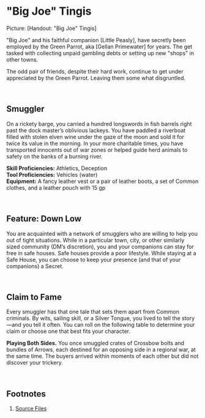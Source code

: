 ﻿<!-- "Big Joe" Tingis -->
<!-- invasion-of-eirinn -->
<!-- character-sheets -->
<!-- ship-crewmates -->
<!-- big-joe-tingis -->

<!-- Reference URLS -->
[Repo Files]: https://github.com/Tougher-Together-DnD/invasion-of-eirinn/main/character-sheets/ship-crewmates/big-joe-tingis "Tougher Together Files"
[Item Link]: https://app.roll20.net/compendium/dnd5e/Items%3ABallista?sharedCompendium=11505718#toc_2

<!-- Images -->
[Main Banner]: https://raw.githubusercontent.com/Tougher-Together-DnD/invasion-of-eirinn/main/character-sheets/ship-crewmates/big-joe-tingis/big-joe-portrait.png "topic main banner"

<style>
/* CSS style for NaturalCrit Homebrew render. */
.phb#p1{ text-align:left; }
.phb#p1:after{ display:none; }
.phb p+p { margin-top:.2em; }
.phb blockquote { margin-top:1em; margin-bottom:2em; }
.phb h1, .phb h2, .phb h3, .phb h4, sup, span { color:#006699; }
span { font-weight:bold; }
ul li { line-height:2; }
.phb table tbody tr td { border:1px solid #1C6EA4; text-align:left; }
th:empty { display:none; }
</style>

# "Big Joe" Tingis
Picture: [Handout: "Big Joe" Tingis]

"Big Joe" and his faithful companion [Little Peasly], have secretly been employed by the Green Parrot, aka [Gellan Primewater] for years. The get tasked with collecting unpaid gambling debts or setting up new "shops" in other towns.

The odd pair of friends, despite their hard work, continue to get under appreciated by the Green Parrot. Leaving them some what disgruntled.

<br>

## Smuggler
On a rickety barge, you carried a hundred longswords in fish barrels right past the dock master’s oblivious lackeys. You have paddled a riverboat filled with stolen elven wine under the gaze of the moon and sold it for twice its value in the morning. In your more charitable times, you have transported innocents out of war zones or helped guide herd animals to safety on the banks of a burning river.

**Skill Proficiencies:** Athletics, Deception  
**Tool Proficiencies:** Vehicles (water)  
**Equipment:** A fancy leather vest or a pair of leather boots, a set of Common clothes, and a leather pouch with 15 gp  

<br>

## Feature: Down Low
You are acquainted with a network of smugglers who are willing to help you out of tight situations. While in a particular town, city, or other similarly sized community (DM’s discretion), you and your companions can stay for free in safe houses. Safe houses provide a poor lifestyle. While staying at a Safe House, you can choose to keep your presence (and that of your companions) a Secret.

<br>

## Claim to Fame
Every smuggler has that one tale that sets them apart from Common criminals. By wits, sailing skill, or a Silver Tongue, you lived to tell the story—and you tell it often. You can roll on the following table to determine your claim or choose one that best fits your character.

**Playing Both Sides.** You once smuggled crates of Crossbow bolts and bundles of Arrows, each destined for an opposing side in a regional war, at the same time. The buyers arrived within moments of each other but did not discover your trickery.

<br>

## Footnotes
1. [Source Files][Repo Files]
